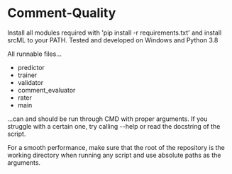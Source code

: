 # Comment-Quality
Install all modules required with 'pip install -r requirements.txt' and install srcML to your PATH. Tested and developed on Windows and Python 3.8

All runnable files...
- predictor
- trainer
- validator
- comment_evaluator
- rater
- main

...can and should be run through CMD with proper arguments. If you struggle with a certain one, try calling --help or
read the docstring of the script.

For a smooth performance, make sure that the root of the repository is the working directory when running any script
and use absolute paths as the arguments.
